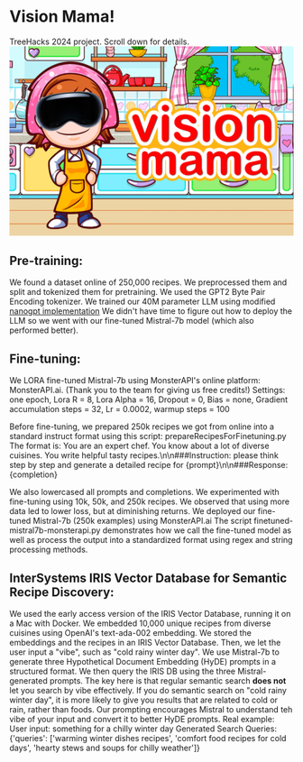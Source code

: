 # Vision Mama!
TreeHacks 2024 project.
Scroll down for details.
![VisionMama Photo](https://github.com/andrewgcodes/treehacks2024/blob/main/visionmama-photo.png?raw=true)


## Pre-training:
We found a dataset online of 250,000 recipes. We preprocessed them and split and tokenized them for pretraining.
We used the GPT2 Byte Pair Encoding tokenizer.
We trained our 40M parameter LLM using modified [nanogpt implementation](https://github.com/karpathy/nanoGPT)
We didn't have time to figure out how to deploy the LLM so we went with our fine-tuned Mistral-7b model (which also performed better).

## Fine-tuning:
We LORA fine-tuned Mistral-7b using MonsterAPI's online platform: MonsterAPI.ai. (Thank you to the team for giving us free credits!)
Settings: one epoch, Lora R = 8, Lora Alpha = 16, Dropout = 0, Bias = none, Gradient accumulation steps = 32, Lr = 0.0002, warmup steps = 100

Before fine-tuning, we prepared 250k recipes we got from online into a standard instruct format using this script: prepareRecipesForFinetuning.py
The format is:
You are an expert chef. You know about a lot of diverse cuisines. You write helpful tasty recipes.\n\n###Instruction: please think step by step and generate a detailed recipe for {prompt}\n\n###Response:{completion}

We also lowercased all prompts and completions.
We experimented with fine-tuning using 10k, 50k, and 250k recipes.
We observed that using more data led to lower loss, but at diminishing returns.
We deployed our fine-tuned Mistral-7b (250k examples) using MonsterAPI.ai
The script finetuned-mistral7b-monsterapi.py demonstrates how we call the fine-tuned model as well as process the output into a standardized format using regex and string processing methods.

## InterSystems IRIS Vector Database for Semantic Recipe Discovery:
We used the early access version of the IRIS Vector Database, running it on a Mac with Docker.
We embedded 10,000 unique recipes from diverse cuisines using OpenAI's text-ada-002 embedding.
We stored the embeddings and the recipes in an IRIS Vector Database.
Then, we let the user input a "vibe", such as "cold rainy winter day".
We use Mistral-7b to generate three Hypothetical Document Embedding (HyDE) prompts in a structured format.
We then query the IRIS DB using the three Mistral-generated prompts.
The key here is that regular semantic search **does not** let you search by vibe effectively.
If you do semantic search on "cold rainy winter day", it is more likely to give you results that are related to cold or rain, rather than foods.
Our prompting encourages Mistral to understand teh vibe of your input and convert it to better HyDE prompts.
Real example:
User input: something for a chilly winter day
Generated Search Queries: {'queries': ['warming winter dishes recipes', 'comfort food recipes for cold days', 'hearty stews and soups for chilly weather']}
